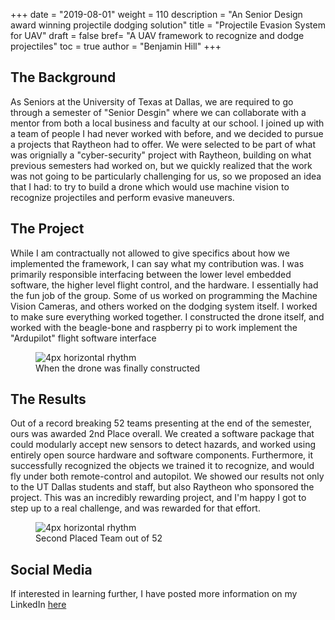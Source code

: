 +++
date = "2019-08-01"
weight = 110
description = "An Senior Design award winning projectile dodging solution"
title = "Projectile Evasion System for UAV"
draft = false
bref= "A UAV framework to recognize and dodge projectiles"
toc = true
author = "Benjamin Hill"
+++

## The Background
As Seniors at the University of Texas at Dallas, we are required to go through a semester of "Senior Desgin" where we can collaborate with a mentor from both a local business and faculty at our school. I joined up with a team of people I had never worked with before, and we decided to pursue a projects that Raytheon had to offer. We were selected to be part of what was orignially a "cyber-security" project with Raytheon, building on what previous semesters had worked on, but we quickly realized that the work was not going to be particularly challenging for us, so we proposed an idea that I had: to try to build a drone which would use machine vision to recognize projectiles and perform evasive maneuvers.

## The Project
While I am contractually not allowed to give specifics about how we implemented the framework, I can say what my contribution was. I was primarily responsible interfacing between the lower level embedded software, the higher level flight control, and the hardware. I essentially had the fun job of the group. Some of us worked on programming the Machine Vision Cameras, and others worked on the dodging system itself. I worked to make sure everything worked together. I constructed the drone itself, and worked with the beagle-bone and raspberry pi to work implement the "Ardupilot" flight software interface
<figure>
    <img alt="4px horizontal rhythm" src="/img/drone.jpg" class = "center-image">
    <figcaption>
      <h7 class = "center-image">When the drone was finally constructed</h7>
  </figcaption>
</figure>

## The Results 
Out of a record breaking 52 teams presenting at the end of the semester, ours was awarded 2nd Place overall. We created a software package that could modularly accept new sensors to detect hazards, and worked using entirely open source hardware and software components. Furthermore, it successfully recognized the objects we trained it to recognize, and would fly under both remote-control and autopilot. We showed our results not only to the UT Dallas students and staff, but also Raytheon who sponsored the project. This was an incredibly rewarding project, and I'm happy I got to step up to a real challenge, and was rewarded for that effort.

<figure>
    <img alt="4px horizontal rhythm" src="/img/dronegroup.jpg" class = "center-image">
    <figcaption>
      <h7 class = "center-image">Second Placed Team out of 52</h7>
  </figcaption>
</figure>

## Social Media
If interested in learning further, I have posted more information on my LinkedIn
[here](https://www.linkedin.com/posts/benjaminjhill_machinevision-activity-6544268669902483456-fqux)
